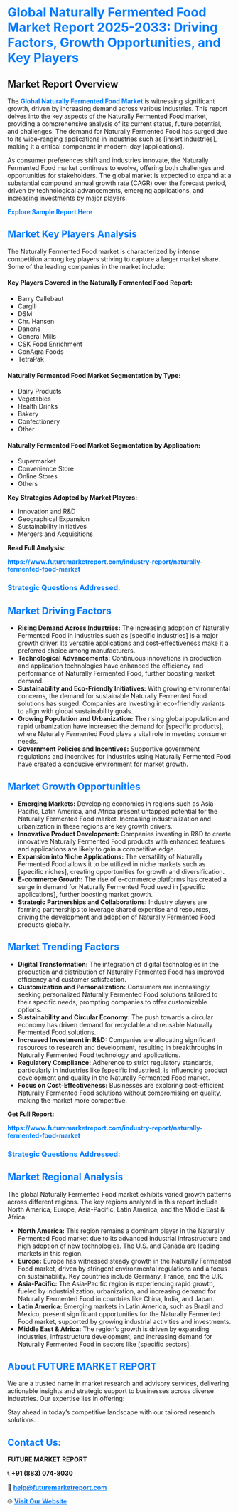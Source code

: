<h1 style="color: #007BFF;">Global Naturally Fermented Food Market Report 2025-2033: Driving Factors, Growth Opportunities, and Key Players</h1>

<section id="overview">
<h2>Market Report Overview</h2>
<p>The <a href="https://www.futuremarketreport.com/industry-report/naturally-fermented-food-market" style="color: #007BFF; text-decoration: none;"><strong>Global Naturally Fermented Food Market</strong></a> is witnessing significant growth, driven by increasing demand across various industries. This report delves into the key aspects of the Naturally Fermented Food market, providing a comprehensive analysis of its current status, future potential, and challenges. The demand for Naturally Fermented Food has surged due to its wide-ranging applications in industries such as [insert industries], making it a critical component in modern-day [applications].</p>
<p>As consumer preferences shift and industries innovate, the Naturally Fermented Food market continues to evolve, offering both challenges and opportunities for stakeholders. The global market is expected to expand at a substantial compound annual growth rate (CAGR) over the forecast period, driven by technological advancements, emerging applications, and increasing investments by major players.</p>
</section>

<section id="overview">
<p><a href="https://www.futuremarketreport.com/request-sample/reportId=62296" style="color: #007BFF; text-decoration: none;"><strong>Explore Sample Report Here</strong></a></p>
</section>

<section id="key-players">
<h2 style="color: #007BFF;">Market Key Players Analysis</h2>
<p>The Naturally Fermented Food market is characterized by intense competition among key players striving to capture a larger market share. Some of the leading companies in the market include:</p>
<h4>Key Players Covered in the Naturally Fermented Food Report:</h4>
<ul><li>Barry Callebaut</li><li>Cargill</li><li>DSM</li><li>Chr. Hansen</li><li>Danone</li><li>General Mills</li><li>CSK Food Enrichment</li><li>ConAgra Foods</li><li>TetraPak</li></ul>
<h4>Naturally Fermented Food Market Segmentation by Type:</h4>
<ul><li>Dairy Products</li><li>Vegetables</li><li>Health Drinks</li><li>Bakery</li><li>Confectionery</li><li>Other</li></ul>

<h4>Naturally Fermented Food Market Segmentation by Application:</h4>
<ul><li>Supermarket</li><li>Convenience Store</li><li>Online Stores</li><li>Others</li></ul>
<p><strong>Key Strategies Adopted by Market Players:</strong></p>
<ul>
<li>Innovation and R&D</li>
<li>Geographical Expansion</li>
<li>Sustainability Initiatives</li>
<li>Mergers and Acquisitions</li>
</ul>
</section>

<section>
<p><strong>Read Full Analysis: </strong></p><a href="https://www.futuremarketreport.com/industry-report/naturally-fermented-food-market" style="color: #007BFF; text-decoration: none;"><strong>https://www.futuremarketreport.com/industry-report/naturally-fermented-food-market</strong></a>
<h3 style="color: #007BFF;">Strategic Questions Addressed:</h3>
</section>

<section id="driving-factors">
<h2 style="color: #007BFF;">Market Driving Factors</h2>
<ul>
<li><strong>Rising Demand Across Industries:</strong> The increasing adoption of Naturally Fermented Food in industries such as [specific industries] is a major growth driver. Its versatile applications and cost-effectiveness make it a preferred choice among manufacturers.</li>
<li><strong>Technological Advancements:</strong> Continuous innovations in production and application technologies have enhanced the efficiency and performance of Naturally Fermented Food, further boosting market demand.</li>
<li><strong>Sustainability and Eco-Friendly Initiatives:</strong> With growing environmental concerns, the demand for sustainable Naturally Fermented Food solutions has surged. Companies are investing in eco-friendly variants to align with global sustainability goals.</li>
<li><strong>Growing Population and Urbanization:</strong> The rising global population and rapid urbanization have increased the demand for [specific products], where Naturally Fermented Food plays a vital role in meeting consumer needs.</li>
<li><strong>Government Policies and Incentives:</strong> Supportive government regulations and incentives for industries using Naturally Fermented Food have created a conducive environment for market growth.</li>
</ul>
</section>

<section id="growth-opportunities">
<h2 style="color: #007BFF;">Market Growth Opportunities</h2>
<ul>
<li><strong>Emerging Markets:</strong> Developing economies in regions such as Asia-Pacific, Latin America, and Africa present untapped potential for the Naturally Fermented Food market. Increasing industrialization and urbanization in these regions are key growth drivers.</li>
<li><strong>Innovative Product Development:</strong> Companies investing in R&D to create innovative Naturally Fermented Food products with enhanced features and applications are likely to gain a competitive edge.</li>
<li><strong>Expansion into Niche Applications:</strong> The versatility of Naturally Fermented Food allows it to be utilized in niche markets such as [specific niches], creating opportunities for growth and diversification.</li>
<li><strong>E-commerce Growth:</strong> The rise of e-commerce platforms has created a surge in demand for Naturally Fermented Food used in [specific applications], further boosting market growth.</li>
<li><strong>Strategic Partnerships and Collaborations:</strong> Industry players are forming partnerships to leverage shared expertise and resources, driving the development and adoption of Naturally Fermented Food products globally.</li>
</ul>
</section>

<section id="trending-factors">
<h2 style="color: #007BFF;">Market Trending Factors</h2>
<ul>
<li><strong>Digital Transformation:</strong> The integration of digital technologies in the production and distribution of Naturally Fermented Food has improved efficiency and customer satisfaction.</li>
<li><strong>Customization and Personalization:</strong> Consumers are increasingly seeking personalized Naturally Fermented Food solutions tailored to their specific needs, prompting companies to offer customizable options.</li>
<li><strong>Sustainability and Circular Economy:</strong> The push towards a circular economy has driven demand for recyclable and reusable Naturally Fermented Food solutions.</li>
<li><strong>Increased Investment in R&D:</strong> Companies are allocating significant resources to research and development, resulting in breakthroughs in Naturally Fermented Food technology and applications.</li>
<li><strong>Regulatory Compliance:</strong> Adherence to strict regulatory standards, particularly in industries like [specific industries], is influencing product development and quality in the Naturally Fermented Food market.</li>
<li><strong>Focus on Cost-Effectiveness:</strong> Businesses are exploring cost-efficient Naturally Fermented Food solutions without compromising on quality, making the market more competitive.</li>
</ul>
</section>

<section>
<p><strong>Get Full Report: </strong></p><a href="https://www.futuremarketreport.com/industry-report/naturally-fermented-food-market" style="color: #007BFF; text-decoration: none;"><strong>https://www.futuremarketreport.com/industry-report/naturally-fermented-food-market</strong></a>
<h3 style="color: #007BFF;">Strategic Questions Addressed:</h3>
</section>


<section id="regional-analysis">
<h2 style="color: #007BFF;">Market Regional Analysis</h2>
<p>The global Naturally Fermented Food market exhibits varied growth patterns across different regions. The key regions analyzed in this report include North America, Europe, Asia-Pacific, Latin America, and the Middle East & Africa:</p>
<ul>
<li><strong>North America:</strong> This region remains a dominant player in the Naturally Fermented Food market due to its advanced industrial infrastructure and high adoption of new technologies. The U.S. and Canada are leading markets in this region.</li>
<li><strong>Europe:</strong> Europe has witnessed steady growth in the Naturally Fermented Food market, driven by stringent environmental regulations and a focus on sustainability. Key countries include Germany, France, and the U.K.</li>
<li><strong>Asia-Pacific:</strong> The Asia-Pacific region is experiencing rapid growth, fueled by industrialization, urbanization, and increasing demand for Naturally Fermented Food in countries like China, India, and Japan.</li>
<li><strong>Latin America:</strong> Emerging markets in Latin America, such as Brazil and Mexico, present significant opportunities for the Naturally Fermented Food market, supported by growing industrial activities and investments.</li>
<li><strong>Middle East & Africa:</strong> The region’s growth is driven by expanding industries, infrastructure development, and increasing demand for Naturally Fermented Food in sectors like [specific sectors].</li>
</ul>
</section>

<footer>
<h2 style="color: #007BFF;">About FUTURE MARKET REPORT</h2>
<p>We are a trusted name in market research and advisory services, delivering actionable insights and strategic support to businesses across diverse industries. Our expertise lies in offering:</p>

<p>Stay ahead in today’s competitive landscape with our tailored research solutions.</p>

<h2 style="color: #007BFF;">Contact Us:</h2>
<p><strong>FUTURE MARKET REPORT</strong></p>
<p>📞 <strong>+91 (883) 074-8030</strong></p>
<p>📧 <strong><a href="mailto:help@futuremarketreport.com" style="color: #007BFF;">help@futuremarketreport.com</a></strong></p>
<p>🌐 <strong><a href="https://www.futuremarketreport.com/" style="color: #007BFF;">Visit Our Website</a></strong></p>
</footer>